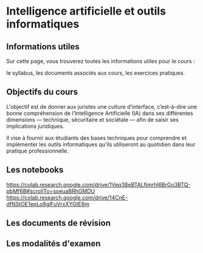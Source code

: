 # Intelligence artificielle et outils informatiques
## Informations utiles
Sur cette page, vous trouverez toutes les informations utiles pour le cours :

le syllabus,
les documents associés aux cours,
les exercices pratiques.

## Objectifs du cours 
L'objectif est de donner aux juristes une culture d’interface, c’est-à-dire une bonne compréhension de l’Intelligence Artificielle (IA) dans ses différentes dimensions — technique, sécuritaire et sociétale — afin de saisir ses implications juridiques.

Il vise à fournir aux étudiants des bases techniques pour comprendre et implémenter les outils informatiques qu’ils utiliseront au quotidien dans leur pratique professionnelle.


## Les notebooks
https://colab.research.google.com/drive/1Veq38eBTALfimrhl6BrGo3BTQ-pbMf6B#scrollTo=soeuaBRhGMDU 
https://colab.research.google.com/drive/14CnE-dfNStOE1epLo8glFuVrxXYGtE8m 

## Les documents de révision
## Les modalités d'examen


